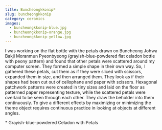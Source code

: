 ```yaml
---
title: Buncheongkkonip*
slug: buncheongkkonip
category: ceramics
images:
  - buncheongkkonip-blue.jpg
  - buncheongkkonip-orange.jpg
  - buncheongkkonip-yellow.jpg
---
```


I was working on the flat bottle with the petals drawn on Buncheong Johwa Bakji Moranmun Pyeonbyeong (grayish-blue-powdered flat celadon bottle with peony pattern) and found that other petals were scattered around my computer screen. They formed a simple shape in their own way. So, I gathered these petals, cut them as if they were sliced with scissors, expanded them in size, and then arranged them. They look as if their shapes had been cut out of cellophane and paper with scissors. Hexagonal patchwork patterns were created in tiny sizes and laid on the floor as patterned paper representing texture, while the scattered petals were overlaid to be seen through each other. They draw the beholder into them continuously. To give a different effects by maximizing or minimizing the theme object requires continuous practice in looking at objects at different angles.

&#x2A; Grayish-blue-powdered Celadon with Petals
